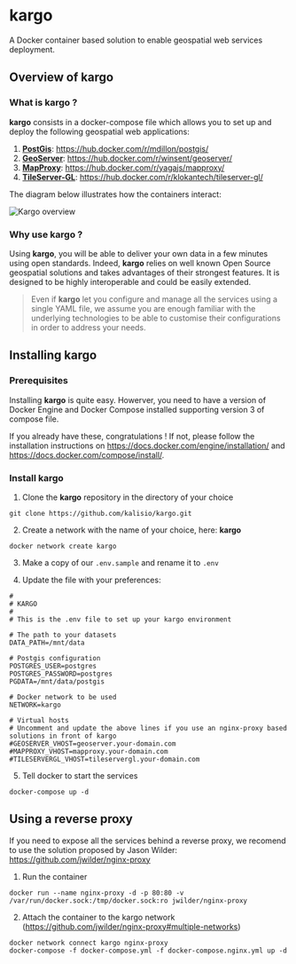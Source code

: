 # kargo

A Docker container based solution to enable geospatial web services deployment.

## Overview of kargo

### What is kargo ?

**kargo** consists in a docker-compose file which allows you to set up and deploy the following geospatial web applications: 
1. [**PostGis**](http://postgis.net/): https://hub.docker.com/r/mdillon/postgis/
2. [**GeoServer**](http://geoserver.org/): https://hub.docker.com/r/winsent/geoserver/
3. [**MapProxy**](https://mapproxy.org/): https://hub.docker.com/r/yagajs/mapproxy/
4. [**TileServer-GL**](http://tileserver.org/): https://hub.docker.com/r/klokantech/tileserver-gl/

The diagram below illustrates how the containers interact:

![Kargo overview](https://raw.githubusercontent.com/kalisio/kargo/master/kargo-diagram.png)

### Why use kargo ?

Using **kargo**, you will be able to deliver your own data in a few minutes using open standards. Indeed, **kargo** relies on well known Open Source geospatial solutions and takes advantages of their strongest features. It is designed to be highly interoperable and could be easily extended.

> Even if **kargo** let you configure and manage all the services using a single YAML file, we assume you are enough familiar with the underlying technologies to be able to customise their configurations in order to address your needs.

## Installing kargo

### Prerequisites

Installing **kargo** is quite easy. Howerver, you need to have a version of Docker Engine and Docker Compose installed supporting version 3 of compose file. 

If you already have these, congratulations ! If not, please follow the installation instructions on https://docs.docker.com/engine/installation/ and https://docs.docker.com/compose/install/.

### Install kargo

1. Clone the **kargo** repository in the directory of your choice

```
git clone https://github.com/kalisio/kargo.git
```

2. Create a network with the name of your choice, here: **kargo**

```
docker network create kargo
```

3. Make a copy of our `.env.sample` and rename it to `.env`

4. Update the file with your preferences:

```
#
# KARGO
#
# This is the .env file to set up your kargo environment

# The path to your datasets
DATA_PATH=/mnt/data

# Postgis configuration
POSTGRES_USER=postgres
POSTGRES_PASSWORD=postgres
PGDATA=/mnt/data/postgis

# Docker network to be used
NETWORK=kargo

# Virtual hosts 
# Uncomment and update the above lines if you use an nginx-proxy based solutions in front of kargo
#GEOSERVER_VHOST=geoserver.your-domain.com
#MAPPROXY_VHOST=mapproxy.your-domain.com
#TILESERVERGL_VHOST=tileservergl.your-domain.com
```

5. Tell docker to start the services

```
docker-compose up -d
```

## Using a reverse proxy

If you need to expose all the services behind a reverse proxy, we recomend to use the solution proposed by Jason Wilder:
https://github.com/jwilder/nginx-proxy

1. Run the container

```
docker run --name nginx-proxy -d -p 80:80 -v /var/run/docker.sock:/tmp/docker.sock:ro jwilder/nginx-proxy
```

2. Attach the container to the kargo network (https://github.com/jwilder/nginx-proxy#multiple-networks)

```
docker network connect kargo nginx-proxy
docker-compose -f docker-compose.yml -f docker-compose.nginx.yml up -d
```


